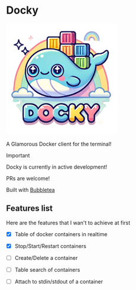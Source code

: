 # Docky
<img src="https://github.com/LeoCaprile/docky/blob/main/images/docky-logo.png" alt="docky-logo" width="300" height="300" />

A Glamorous Docker client for the terminal!

> [!IMPORTANT]  
> Docky is currently in active development!
> 
> PRs are welcome!

Built with [Bubbletea](https://github.com/charmbracelet/bubbletea)

## Features list
Here are the features that I wan't to achieve at first

- [x] Table of docker containers in realtime
- [x] Stop/Start/Restart containers
- [ ] Create/Delete a container
- [ ] Table search of containers
- [ ] Attach to stdin/stdout of a container


